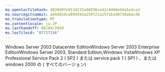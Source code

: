 ```yaml
---
ms.openlocfilehash: 4030d07e913d231a86830ce41c44b0eb8a5a3ce3
ms.sourcegitcommit: ad4d92dce894592a259721a1571b1d8736abacdb
ms.translationtype: MT
ms.contentlocale: ja-JP
ms.lasthandoff: 08/04/2020
ms.locfileid: "87717336"
---
```

Windows Server 2003 Datacenter EditionWindows Server 2003 Enterprise EditionWindows Server 2003, Standard Edition;Windows VistaWindows XP Professional Service Pack 2 \( SP2 \) または service pack 1 \( SP1 \) 、または windows 2000 の \( すべてのバージョン\)
